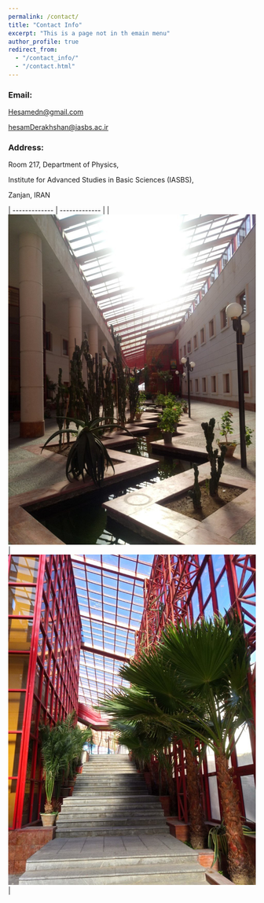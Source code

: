 ```yaml
---
permalink: /contact/
title: "Contact Info"
excerpt: "This is a page not in th emain menu"
author_profile: true
redirect_from: 
  - "/contact_info/"
  - "/contact.html"
---
```



### Email:

Hesamedn@gmail.com

hesamDerakhshan@iasbs.ac.ir

### Address:

Room 217, Department of Physics,

Institute for Advanced Studies in Basic Sciences (IASBS),

Zanjan, IRAN


| ------------- | ------------- |
|![Photo](https://raw.githubusercontent.com/hesamedn/hesamedn.github.io/master/images/photo7.jpeg)  |  ![Photo](https://raw.githubusercontent.com/hesamedn/hesamedn.github.io/master/images/photo6.jpeg)|



